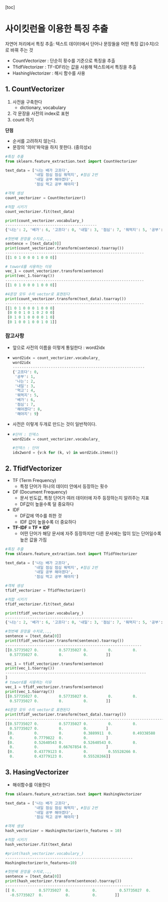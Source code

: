 [toc]

# 사이킷런을 이용한 특징 추출

자연어 처리에서 특징 추출: 텍스트 데이터에서 단어나 문장들을 어떤 특징 값(수치)으로 바꿔 주는 것

- CountVectorizer :  단순히 횟수를 기준으로 특징을 추출
- TfidfVectorizer : TF-IDF라는 값을 사용해 텍스트에서 특징을 추출
- HashingVectorizer : 해시 함수를 사용



## 1. CountVectorizer

1. 사전을 구축한다
   - dictionary, vocabulary
2. 각 문장을 사전의 index로 표현
3. count 하기



**단점**

- 순서를 고려하지 않는다.
- 문장의 '의미'파악을 하지 못한다. (중의성x)

```python
#특징 추줄
from sklearn.feature_extraction.text import CountVectorizer

text_data = ['나는 배가 고프다', 
             '내일 점심 점심 뭐먹지', #점심 2번 
             '내일 공부 해야겠다', 
             '점심 먹고 공부 해야지']
```

```python
#객체 생성
count_vectorizer = CountVectorizer()

#적합 시키기
count_vectorizer.fit(text_data)

print(count_vectorizer.vocabulary_)
-----------------------------------------
{'나는': 2, '배가': 6, '고프다': 0, '내일': 3, '점심': 7, '뭐먹지': 5, '공부': 1, '해야겠다': 8, '먹고': 4, '해야지': 9}
```

```python
#첫번째 문장을 수치로,.,,
sentence = [text_data[0]]
print(count_vectorizer.transform(sentence).toarray())
--------------------------------------------------------------
[[1 0 1 0 0 0 1 0 0 0]]
```

```python
# toword를 사용하는 이유
vec_1 = count_vectorizer.transform(sentence)
print(vec_1.toarray())
--------------------------------------------------------------
[[1 0 1 0 0 0 1 0 0 0]]
```

```python
#4문장 모두 수치 vector로 표현된다
print(count_vectorizer.transform(text_data).toarray())
--------------------------------------------------------------
[[1 0 1 0 0 0 1 0 0 0]
 [0 0 0 1 0 1 0 2 0 0]
 [0 1 0 1 0 0 0 0 1 0]
 [0 1 0 0 1 0 0 1 0 1]]
```



### 참고사항

- 앞으로 사전의 이름을 이렇게 통일한다 : word2idx

- ```python
  word2idx = count_vectorizer.vocabulary_
  word2idx
  -----------------------------------------------------------
  {'고프다': 0,
   '공부': 1,
   '나는': 2,
   '내일': 3,
   '먹고': 4,
   '뭐먹지': 5,
   '배가': 6,
   '점심': 7,
   '해야겠다': 8,
   '해야지': 9}
  ```

- 사전은 이렇게 두개로 만드는 것이 일반적이다.

- ```python
  #단어 : 인덱스
  word2idx = count_vectorizer.vocabulary_
  
  #인덱스 : 단어
  idx2word = {v:k for (k, v) in word2idx.items()}
  ```





## 2. TfidfVectorizer

- TF (Term Frequency)
  - 특정 단어가 하나의 데이터 안에서 등장하는 횟수
- DF (Document Frequency)
  - 문서 빈도값, 특정 단어가 여러 데이터에 자주 등장하는지 알려주는 지표
  - DF값이 높을수록 덜 중요하다
- IDF
  - DF값에 역수를 취한 것
  - IDF 값이 높을수록 더 중요하다
- **TF-IDF = TF * IDF**
  - 어떤 단어가 해당 문서에 자주 등장하지만 다른 문서에는 많이 있는 단어일수록 높은 값을 가짐

```python
#특징 추줄
from sklearn.feature_extraction.text import TfidfVectorizer

text_data = ['나는 배가 고프다', 
             '내일 점심 점심 뭐먹지', #점심 2번 
             '내일 공부 해야겠다', 
             '점심 먹고 공부 해야지']
```

```python
#객체 생성
tfidf_vectorizer = TfidfVectorizer()

#적합 시키기
tfidf_vectorizer.fit(text_data)

print(tfidf_vectorizer.vocabulary_)
---------------------------------------------------------
{'나는': 2, '배가': 6, '고프다': 0, '내일': 3, '점심': 7, '뭐먹지': 5, '공부': 1, '해야겠다': 8, '먹고': 4, '해야지': 9}
```

```python
#첫번째 문장을 수치로,.,,
sentence = [text_data[0]]
print(tfidf_vectorizer.transform(sentence).toarray())
-------------------------------------------------------------
[[0.57735027 0.         0.57735027 0.         0.         0.
  0.57735027 0.         0.         0.        ]]
```

```python
vec_1 = tfidf_vectorizer.transform(sentence)
print(vec_1.toarray())
---------------------------------------------------------------
]
# toword를 사용하는 이유
vec_1 = tfidf_vectorizer.transform(sentence)
print(vec_1.toarray())
[[0.57735027 0.         0.57735027 0.         0.         0.
  0.57735027 0.         0.         0.        ]]
```

```python
#4문장 모두 수치 vector로 표현된다
print(tfidf_vectorizer.transform(text_data).toarray())
-----------------------------------------------------------------------
[[0.57735027 0.         0.57735027 0.         0.         0.
  0.57735027 0.         0.         0.        ]
 [0.         0.         0.         0.3889911  0.         0.49338588
  0.         0.7779822  0.         0.        ]
 [0.         0.52640543 0.         0.52640543 0.         0.
  0.         0.         0.66767854 0.        ]
 [0.         0.43779123 0.         0.         0.55528266 0.
  0.         0.43779123 0.         0.55528266]]

```





## 3. HasingVectorizer

- 해쉬함수를 이용한다

```python
from sklearn.feature_extraction.text import HashingVectorizer
```

```python
text_data = ['나는 배가 고프다', 
             '내일 점심 점심 뭐먹지', #점심 2번 
             '내일 공부 해야겠다', 
             '점심 먹고 공부 해야지']
```

```python
#객체 생성
hash_vectorizer = HashingVectorizer(n_features = 10)

#적합 시키기
hash_vectorizer.fit(text_data)

#print(hash_vectorizer.vocabulary_)
---------------------------------------------------------
HashingVectorizer(n_features=10)
```

```python
#첫번째 문장을 수치로,.,,
sentence = [text_data[0]]
print(hash_vectorizer.transform(sentence).toarray())
---------------------------------------------------------
[[ 0.          0.57735027  0.          0.          0.57735027  0.
  -0.57735027  0.          0.          0.        ]]
```



